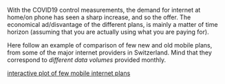 With the COVID19 control measurements, the demand for internet at home/on phone has seen a sharp increase, and so the offer. 
The economical ad/disvantage of the different plans, is mainly a matter of time horizon (assuming that you are actually using what you are paying for).

Here follow an example of comparison of few new and old mobile plans, from some of the major internet providers in Switzerland.
Mind that they correspond to *different data volumes* provided monthly.

[interactive plot of few mobile internet plans](plotly_inter_comparison.html)

